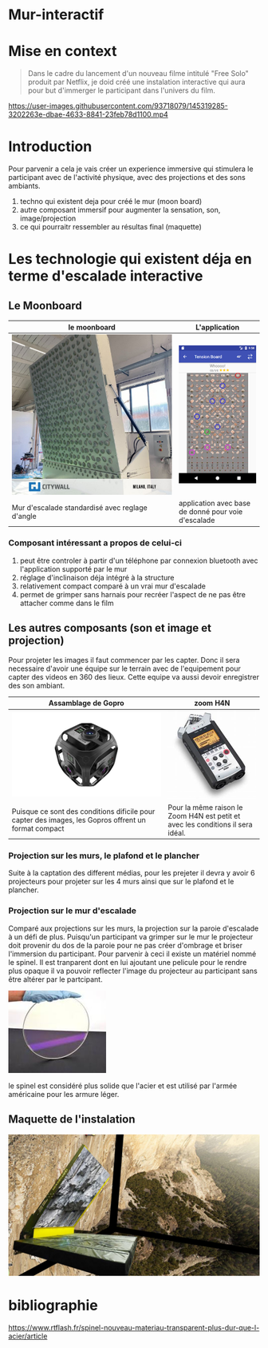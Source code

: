 # Mur-interactif

# Mise en context
> Dans le cadre du lancement d'un  nouveau filme intitulé "Free Solo" produit par Netflix, je doid créé une instalation interactive qui aura pour but d'immerger
> le participant dans l'univers du film.

https://user-images.githubusercontent.com/93718079/145319285-3202263e-dbae-4633-8841-23feb78d1100.mp4


# Introduction
Pour parvenir a cela je vais créer un experience immersive qui stimulera le participant avec de l'activité physique, avec des projections et des sons ambiants.


1. techno qui existent deja pour créé le mur (moon board) 
2. autre composant immersif pour augmenter la sensation, son, image/projection
3. ce qui pourraitr ressembler au résultas final (maquette)

# Les technologie qui existent déja en terme d'escalade interactive
  
  ## Le Moonboard

| le moonboard |  L'application |
| ----------- | ----------- |
| ![le moonboard](media/tension-board.jpg) |![le moonboard](media/tension-boardapp.png) |
| Mur d'escalade standardisé avec reglage d'angle  | application avec base de donné pour voie d'escalade  |

### Composant intéressant a propos de celui-ci
1. peut être controler à partir d'un téléphone par connexion bluetooth avec l'application supporté par le mur
2. réglage d'inclinaison déja intégré à la structure
3. relativement compact comparé à un vrai mur d'escalade
4. permet de grimper sans harnais pour recréer l'aspect de ne pas être attacher comme dans le film

## Les autres composants (son et image et projection)
  Pour projeter les images il faut commencer par les capter. Donc il sera necessaire d'avoir une équipe sur le terrain avec de l'equipement pour capter des videos en 360 des       lieux. Cette equipe va aussi devoir enregistrer des son ambiant.
  
   
 | Assamblage de Gopro |  zoom H4N |
| ----------- | ----------- |
| ![gopro](media/ts_209.jpg) |![zoom](media/zoom.jpg) |
| Puisque ce sont des conditions dificile pour capter des images, les Gopros offrent un format compact  | Pour la même raison le Zoom H4N est petit et avec les conditions il sera idéal.  |

### Projection sur les murs, le plafond et le plancher
  Suite à la captation des different médias, pour les prejeter il devra y avoir 6 projecteurs pour projeter sur les 4 murs ainsi que sur le plafond et le plancher.
  
 ### Projection sur le mur d'escalade
 Comparé aux projections sur les murs, la projection sur la paroie d'escalade à un défi de plus. Puisqu'un participant va grimper sur le mur le projecteur doit provenir du dos de la paroie pour ne pas créer d'ombrage et briser l'immersion du participant. Pour parvenir à ceci il existe un matériel nommé le spinel. Il est tranparent dont en lui ajoutant une pelicule pour le rendre plus opaque il va pouvoir reflecter l'image du projecteur au participant sans être altérer par le partcipant.
 
 
 ![le spinel](media/spinel_le_nouveau_materiau_transparent_plus_dur_que_lacier.jpg)
 
 le spinel est considéré plus solide que l'acier et est utilisé par l'armée américaine pour les armure léger.
 
 ## Maquette de l'instalation
  ![le spinel](media/maquette.png)
 

# bibliographie
https://www.rtflash.fr/spinel-nouveau-materiau-transparent-plus-dur-que-l-acier/article


